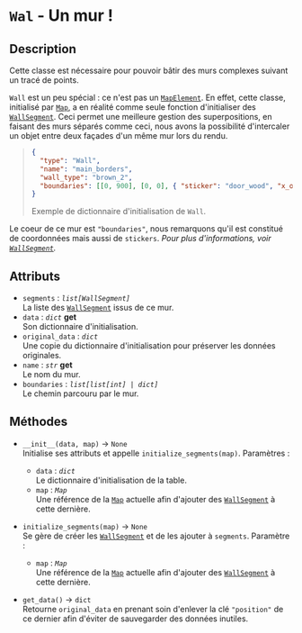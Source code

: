 # `Wal` - Un mur !

## Description

Cette classe est nécessaire pour pouvoir bâtir des murs complexes suivant un tracé de points.

`Wall` est un peu spécial : ce n'est pas un [`MapElement`](../basics/map_element.md). En effet, cette classe, initialisé par [`Map`](map.md), a en réalité comme seule fonction d'initialiser des [`WallSegment`](wall_segment.md). Ceci permet une meilleure gestion des superpositions, en faisant des murs séparés comme ceci, nous avons la possibilité d'intercaler un objet entre deux façades d'un même mur lors du rendu.

> ```json
> {
> 	"type": "Wall",
> 	"name": "main_borders",
> 	"wall_type": "brown_2",
> 	"boundaries": [[0, 900], [0, 0], { "sticker": "door_wood", "x_offset" : 35 }, [1000, 0]]
> }
> ```
> Exemple de dictionnaire d'initialisation de `Wall`.

Le coeur de ce mur est `"boundaries"`, nous remarquons qu'il est constitué de coordonnées mais aussi de `stickers`. *Pour plus d'informations, voir [`WallSegment`](wall_segment.md).*

## Attributs
- `segments` : *`list[WallSegment]`* \
  La liste des [`WallSegment`](wall_segment.md) issus de ce mur.
- `data` : *`dict`* **get** \
  Son dictionnaire d'initialisation.
- `original_data` : *`dict`* \
  Une copie du dictionnaire d'initialisation pour préserver les données originales.
- `name` : *`str`* **get** \
  Le nom du mur.
- `boundaries` : *`list[list[int] | dict]`* \
  Le chemin parcouru par le mur.

## Méthodes
- `__init__(data, map)` &rarr; `None` \
  Initialise ses attributs et appelle `initialize_segments(map)`.
  Paramètres :
  * `data` : *`dict`* \
  Le dictionnaire d'initialisation de la table.
  * `map` : *`Map`* \
  Une référence de la [`Map`](map.md) actuelle afin d'ajouter des [`WallSegment`](wall_segment.md) à cette dernière.

- `initialize_segments(map)` &rarr; `None` \
  Se gère de créer les [`WallSegment`](wall_segment.md) et de les ajouter à `segments`.
  Paramètre :
  * `map` : *`Map`* \
  Une référence de la [`Map`](map.md) actuelle afin d'ajouter des [`WallSegment`](wall_segment.md) à cette dernière.

- `get_data()` &rarr; `dict` \
  Retourne `original_data` en prenant soin d'enlever la clé `"position"` de ce dernier afin d'éviter de sauvegarder des données inutiles.
